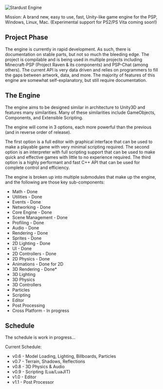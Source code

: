 ![Stardust Engine](./stardustLogo.png)

Mission: A brand new, easy to use, fast, Unity-like game engine for the PSP, Windows, Linux, Mac. (Experimental support for PS2/PS Vita coming soon!)

## Project Phase
The engine is currently in rapid development. As such, there is documentation on stable parts, but not so much the bleeding edge. The project is compilable and is being used in multiple projects including Minecraft-PSP (Project Raven & its components) and PSP-Chat (among others). The current API is very data driven and relies on programmers to fill the gaps between artwork, data, and more. The majority of features of this engine are somewhat self-explanatory, but still require documentation.

## The Engine
The engine aims to be designed similar in architecture to Unity3D and features many similarities. Many of these similarities include GameObjects, Components, and Extensible Scripting. 

The engine will come in 3 options, each more powerful than the previous (and in reverse order of release).

The first option is a full editor with graphical interface that can be used to make a playable game with very minimal scripting required.
The second option is an interpreter with full scripting support that can be used to make quick and effective games with little to no experience required.
The third option is a highly performant and fast C++ API that can be used for complete control and efficiency.

The engine is broken up into multiple submodules that make up the engine, and the following are those key sub-components:

- Math - Done
- Utilities - Done
- Events - Done
- Networking - Done
- Core Engine - Done
- Scene Management - Done
- Profiling - Done
- Audio - Done
- Rendering - Done
- Sprites - Done
- 2D Lighting - Done
- UI - Done
- 2D Controllers - Done
- 2D Physics - Done
- Animations - Done for 2D
- 3D Rendering - Done*
- 3D Lighting
- 3D Physics
- 3D Controllers
- Particles
- Scripting
- Editor
- Post Processing
- Cross Platform - In progress

## Schedule
The schedule is work in progress...

Current Schedule:
* v0.6 - Model Loading, Lighting, Billboards, Particles
* v0.7 - Terrain, Shadows, Reflections
* v0.8 - 3D Physics & Audio
* v0.9 - Scripting (Lua/LuaJIT)
* v1.0 - Editor
* v1.1 - Post Processor
